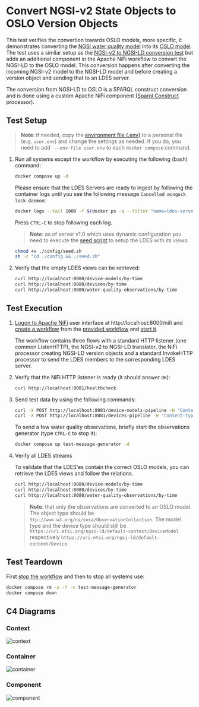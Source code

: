 # Convert NGSI-v2 State Objects to OSLO Version Objects
This test verifies the convertion towards OSLO models, more specific, it demonstrates converting the [NGSI water quality model](https://github.com/smart-data-models/dataModel.WaterQuality) into its [OSLO model](https://data.vlaanderen.be/standaarden/kandidaat-standaard/vocabularium-en-applicatieprofiel-oslo-waterkwaliteit.html). The test uses a similar setup as the [NGSI-v2 to NGSI-LD conversion test](../014.nifi-workbench-ngsi-v2-to-ngsi-ld/README.md) but adds an additional component in the Apache NiFi workflow to convert the NGSI-LD to the OSLO model. This conversion happens after converting the incoming NGSI-v2 model to the NGSI-LD model and before creating a version object and sending that to an LDES server.

The conversion from NGSI-LD to OSLO is a SPARQL construct conversion and is done using a custom Apache NiFi component ([Sparql Construct](https://www.w3.org/TR/rdf-sparql-query/#construct) processor).

## Test Setup
> **Note**: if needed, copy the [environment file (.env)](./.env) to a personal file (e.g. `user.env`) and change the settings as needed. If you do, you need to add ` --env-file user.env` to each `docker compose` command.

1. Run all systems except the workflow by executing the following (bash) command:
    ```bash
    docker compose up -d
    ```
    Please ensure that the LDES Servers are ready to ingest by following the container logs until you see the following message `Cancelled mongock lock daemon`:
    ```bash
    docker logs --tail 1000 -f $(docker ps -q --filter "name=ldes-server$")
    ```
    Press `CTRL-C` to stop following each log.

   > **Note**: as of server v1.0 which uses dynamic configuration you need to execute the [seed script](./config/seed.sh) to setup the LDES with its views:
   ```bash
   chmod +x ./config/seed.sh
   sh -c "cd ./config && ./seed.sh"
   ```

2. Verify that the empty LDES views can be retrieved:
    ```bash
    curl http://localhost:8080/device-models/by-time
    curl http://localhost:8080/devices/by-time
    curl http://localhost:8080/water-quality-observations/by-time
    ```

## Test Execution
1. [Logon to Apache NiFi](../../_nifi-workbench/README.md#logon-to-apache-nifi) user interface at http://localhost:8000/nifi and [create a workflow](../../_nifi-workbench/README.md#create-a-workflow) from the [provided workflow](./nifi-workflow.json) and [start it](../../_nifi-workbench/README.md#start-a-workflow).

    The workflow contains three flows with a standard HTTP listener (one common ListenHTTP), the NGSI-v2 to NGSI-LD translator, the NiFi processor creating NGSI-LD version objects and a standard InvokeHTTP processor to send the LDES members to the corresponding LDES server.

2. Verify that the NiFi HTTP listener is ready (it should answer `OK`):
    ```bash
    curl http://localhost:8081/healthcheck
    ```

3. Send test data by using the following commands:
    ```bash
    curl -X POST http://localhost:8081/device-models-pipeline -H 'Content-Type: application/json' -d '@data/device-model.json' 
    curl -X POST http://localhost:8081/devices-pipeline -H 'Content-Type: application/json' -d '@data/device.json' 
    ```
   To send a few water quality observations, briefly start the observations generator (type `CTRL-C` to stop it):
    ```bash
    docker compose up test-message-generator -d
    ```

4. Verify all LDES streams

    To validate that the LDES'es contain the correct OSLO models, you can retrieve the LDES views and follow the relations.
     ```bash
     curl http://localhost:8080/device-models/by-time
     curl http://localhost:8080/devices/by-time
     curl http://localhost:8080/water-quality-observations/by-time
     ```

     > **Note**: that only the observations are converted to an OSLO model. The object type should be `ttp://www.w3.org/ns/sosa/ObservationCollection`. The model type and the device type should still be `https://uri.etsi.org/ngsi-ld/default-context/DeviceModel` respectively `https://uri.etsi.org/ngsi-ld/default-context/Device`.

## Test Teardown
First [stop the workflow](../../_nifi-workbench/README.md#stop-a-workflow) and then to stop all systems use:
```bash
docker compose rm -s -f -v test-message-generator
docker compose down
```

## C4 Diagrams

### Context
![context](./artwork/iow-as-is.context.png)

### Container
![container](./artwork/iow-as-is.container.png)

### Component
![component](./artwork/iow-as-is.component.png)
